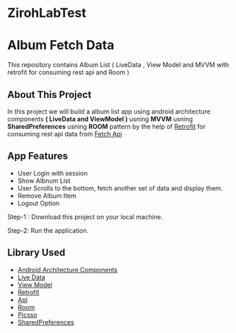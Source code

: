 # ZirohLabTest
# Album Fetch Data
This repository contains  Album List ( LiveData , View Model and MVVM with retrofit for consuming rest api and Room )

## About This Project

In this project we will build a album list  app using android architecture components <B>( LiveData and ViewModel )</B> usning <B>MVVM</B></B> usning <B>SharedPreferences</B></B> usning <B>ROOM</B> pattern by the help of [Retrofit](https://square.github.io/retrofit/) for consuming rest api data from 
[Fetch Api](https://jsonplaceholder.typicode.com/albums/$albumId%/photos)

## App Features
* User Login with session
* Show Albnum List
* User Scrolls to the bottom, fetch another set of data and display them.
* Remove Album Item
* Logout Option


Step-1 : Download this project on your local machine.

Step-2: Run the application.


## Library Used
* [Android Architecture Components](https://developer.android.com/topic/libraries/architecture/)
* [Live Data](https://developer.android.com/topic/libraries/architecture/livedata)
* [View Model](https://developer.android.com/topic/libraries/architecture/viewmodel)
* [Retrofit](https://square.github.io/retrofit2/)
* [Api](https://jsonplaceholder.typicode.com/albums/$albumId%/photos)
* [Room](https://developer.android.com/jetpack/androidx/releases/room)
* [Picsso](https://square.github.io/picasso/) 
* [SharedPreferences](https://developer.android.com/training/data-storage/shared-preferences)
